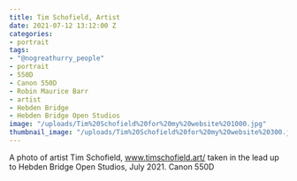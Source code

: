 ```yaml
---
title: Tim Schofield, Artist
date: 2021-07-12 13:12:00 Z
categories:
- portrait
tags:
- "@nogreathurry_people"
- portrait
- 550D
- Canon 550D
- Robin Maurice Barr
- artist
- Hebden Bridge
- Hebden Bridge Open Studios
image: "/uploads/Tim%20Schofield%20for%20my%20website%201000.jpg"
thumbnail_image: "/uploads/Tim%20Schofield%20for%20my%20website%20300.jpg"
---
```


A photo of artist Tim Schofield, www.timschofield.art/ taken in the lead up to Hebden Bridge Open Studios, July 2021. Canon 550D